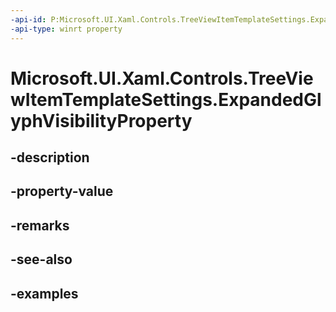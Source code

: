 ```yaml
---
-api-id: P:Microsoft.UI.Xaml.Controls.TreeViewItemTemplateSettings.ExpandedGlyphVisibilityProperty
-api-type: winrt property
---
```


<!-- Property syntax.
public DependencyProperty ExpandedGlyphVisibilityProperty { get; }
-->

# Microsoft.UI.Xaml.Controls.TreeViewItemTemplateSettings.ExpandedGlyphVisibilityProperty

## -description

## -property-value

## -remarks

## -see-also

## -examples

